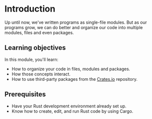 # Introduction

Up until now, we've written programs as single-file modules. But as our programs grow, we can do better and organize our code into multiple modules, files and even packages.

## Learning objectives

In this module, you'll learn:

- How to organize your code in files, modules and packages.
- How those concepts interact.
- How to use third-party packages from the [Crates.io](https://crates.io) repository.

## Prerequisites

- Have your Rust development environment already set up.
- Know how to create, edit, and run Rust code by using Cargo.
